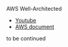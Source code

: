 AWS Well-Architected

- [Youtube](https://www.youtube.com/watch?v=u6BCVkXkPnM)
- [AWS document](https://aws.amazon.com/architecture/well-architected/?wa-lens-whitepapers.sort-by=item.additionalFields.sortDate&wa-lens-whitepapers.sort-order=desc)

to be continued

